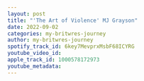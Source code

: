 ```yaml
---
layout: post
title: "'The Art of Violence' MJ Grayson"
date: 2022-09-02
categories: my-britwres-journey
author: my-britwres-journey
spotify_track_id: 6key7MevprxMsbF68ICYRG
youtube_video_id: 
apple_track_id: 1000578172973
youtube_metadata: 
---
```

